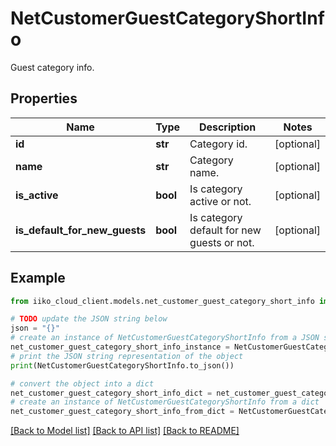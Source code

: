 # NetCustomerGuestCategoryShortInfo

Guest category info.

## Properties

Name | Type | Description | Notes
------------ | ------------- | ------------- | -------------
**id** | **str** | Category id. | [optional] 
**name** | **str** | Category name. | [optional] 
**is_active** | **bool** | Is category active or not. | [optional] 
**is_default_for_new_guests** | **bool** | Is category default for new guests or not. | [optional] 

## Example

```python
from iiko_cloud_client.models.net_customer_guest_category_short_info import NetCustomerGuestCategoryShortInfo

# TODO update the JSON string below
json = "{}"
# create an instance of NetCustomerGuestCategoryShortInfo from a JSON string
net_customer_guest_category_short_info_instance = NetCustomerGuestCategoryShortInfo.from_json(json)
# print the JSON string representation of the object
print(NetCustomerGuestCategoryShortInfo.to_json())

# convert the object into a dict
net_customer_guest_category_short_info_dict = net_customer_guest_category_short_info_instance.to_dict()
# create an instance of NetCustomerGuestCategoryShortInfo from a dict
net_customer_guest_category_short_info_from_dict = NetCustomerGuestCategoryShortInfo.from_dict(net_customer_guest_category_short_info_dict)
```
[[Back to Model list]](../README.md#documentation-for-models) [[Back to API list]](../README.md#documentation-for-api-endpoints) [[Back to README]](../README.md)


